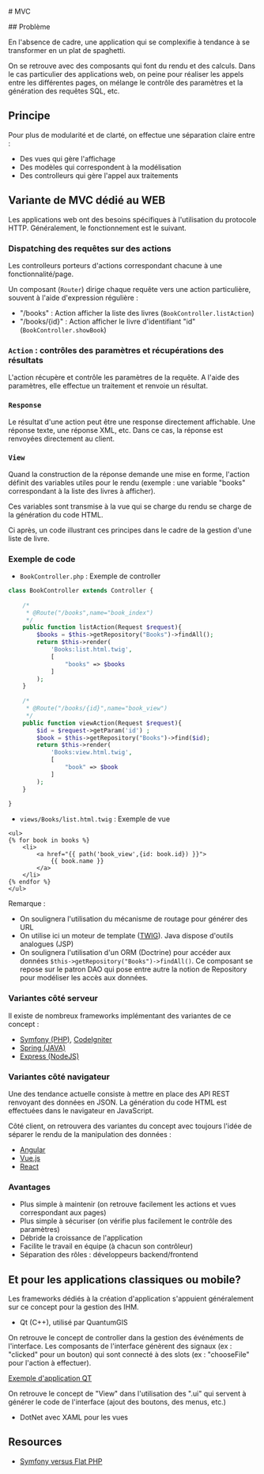 # MVC

## Problème

En l'absence de cadre, une application qui se complexifie à tendance à se transformer
en un plat de spaghetti. 

On se retrouve avec des composants qui font du rendu et des calculs. Dans le cas particulier
des applications web, on peine pour réaliser les appels entre les différentes pages, on mélange 
le contrôle des paramètres et la génération des requêtes SQL, etc.

## Principe

Pour plus de modularité et de clarté, on effectue une séparation claire entre :

* Des vues qui gère l'affichage
* Des modèles qui correspondent à la modélisation
* Des controlleurs qui gère l'appel aux traitements


## Variante de MVC dédié au WEB 

Les applications web ont des besoins spécifiques à l'utilisation 
du protocole HTTP. Généralement, le fonctionnement est le suivant.

### Dispatching des requêtes sur des actions

Les controlleurs porteurs d'actions correspondant chacune à 
une fonctionnalité/page.

Un composant (`Router`) dirige chaque requête vers une action particulière, 
souvent à l'aide d'expression régulière :

- "/books" : Action afficher la liste des livres (`BookController.listAction`)
- "/books/{id}" : Action afficher le livre d'identifiant "id" (`BookController.showBook`)

### `Action` : contrôles des paramètres et récupérations des résultats

L'action récupère et contrôle les paramètres de la requête. A l'aide
des paramètres, elle effectue un traitement et renvoie un résultat.

### `Response`

Le résultat d'une action peut être une response directement affichable. Une réponse texte, 
une réponse XML, etc. Dans ce cas, la réponse est renvoyées directement au client.

### `View`

Quand la construction de la réponse demande une mise en forme, l'action définit 
des variables utiles pour le rendu (exemple : une variable "books" 
correspondant à la liste des livres à afficher).

Ces variables sont transmise à la vue qui se charge du rendu se charge de la 
génération du code HTML.

Ci après, un code illustrant ces principes dans le cadre de la gestion
d'une liste de livre.

### Exemple de code

* `BookController.php` : Exemple de controller

```php
class BookController extends Controller {
    
    /*
     * @Route("/books",name="book_index")
     */
    public function listAction(Request $request){
        $books = $this->getRepository("Books")->findAll();
        return $this->render(
            'Books:list.html.twig',
            [
                "books" => $books
            ]
        );
    }
    
    /*
     * @Route("/books/{id}",name="book_view")
     */
    public function viewAction(Request $request){
        $id = $request->getParam('id') ;
        $book = $this->getRepository("Books")->find($id);
        return $this->render(
            'Books:view.html.twig',
            [
                "book" => $book
            ]
        );
    }
    
}
```

* `views/Books/list.html.twig` : Exemple de vue

```twig
<ul>
{% for book in books %}
    <li>    
        <a href="{{ path('book_view',{id: book.id}) }}">
            {{ book.name }}
        </a>
    </li>
{% endfor %}
</ul>
```

Remarque :

* On soulignera l'utilisation du mécanisme de routage pour générer des URL
* On utilise ici un moteur de template ([TWIG](http://twig.sensiolabs.org/doc/tags/for.html)). Java dispose d'outils analogues (JSP)
* On soulignera l'utilisation d'un ORM (Doctrine) pour accéder aux données `$this->getRepository("Books")->findAll()`. Ce composant se repose sur le patron DAO qui pose entre autre la notion de Repository pour modéliser les accès aux données.


### Variantes côté serveur

Il existe de nombreux frameworks implémentant des variantes de ce concept :

* [Symfony (PHP)](http://symfony.com/doc/current/index.html), [CodeIgniter](https://codeigniter.com/userguide3/tutorial/index.html)
* [Spring (JAVA)](https://spring.io/guides/gs/serving-web-content/#initial)
* [Express (NodeJS)](http://expressjs.com/en/starter/hello-world.html)


### Variantes côté navigateur

Une des tendance actuelle consiste à mettre en place des API REST renvoyant des
données en JSON. La génération du code HTML est effectuées dans le navigateur
en JavaScript.

Côté client, on retrouvera des variantes du concept avec toujours l'idée de séparer le rendu de la manipulation des données :

* [Angular](https://angular.io/tutorial)
* [Vue.js](https://vuejs.org/v2/guide/#Declarative-Rendering)
* [React](https://reactjs.org/tutorial/tutorial.html#what-is-react)


### Avantages

* Plus simple à maintenir (on retrouve facilement les actions et vues
correspondant aux pages)
* Plus simple à sécuriser (on vérifie plus facilement le contrôle des paramètres)
* Débride la croissance de l'application
* Facilite le travail en équipe (à chacun son contrôleur)
* Séparation des rôles : développeurs backend/frontend


## Et pour les applications classiques ou mobile?

Les frameworks dédiés à la création d'application s'appuient généralement
sur ce concept pour la gestion des IHM.

* Qt (C++), utilisé par QuantumGIS

On retrouve le concept de controller dans la gestion des événéments de l'interface.
Les composants de l'interface génèrent des signaux (ex : "clicked" pour un bouton) qui sont connecté
à des slots (ex : "chooseFile" pour l'action à effectuer).

[Exemple d'application QT](http://doc.qt.io/qt-5/qtwidgets-mainwindows-application-example.html)

On retrouve le concept de "View" dans l'utilisation des ".ui" qui servent à 
générer le code de l'interface (ajout des boutons, des menus, etc.)

* DotNet avec XAML pour les vues

## Resources

* [Symfony versus Flat PHP](http://symfony.com/doc/current/book/from_flat_php_to_symfony2.html)


